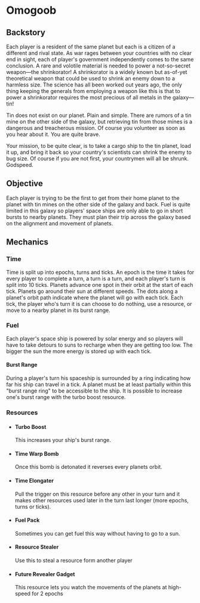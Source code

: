 # Omogoob

## Backstory
Each player is a resident of the same planet but each is a citizen of a different and rival state. As war rages between your countries with no clear end in sight, each of player's government independently comes to the same conclusion. A rare and volotile material is needed to power a not-so-secret weapon&mdash;the shrinkorator! A shrinkorator is a widely known but as-of-yet theoretical weapon that could be used to shrink an enemy down to a harmless size. The science has all been worked out years ago, the only thing keeping the generals from employing a weapon like this is that to power a shrinkorator requires the most precious of all metals in the galaxy&mdash;tin!

Tin does not exist on our planet. Plain and simple. There are rumors of a tin mine on the other side of the galaxy, but retrieving tin from those mines is a dangerous and treacherous mission. Of course you volunteer as soon as you hear about it. You are quite brave.

Your mission, to be quite clear, is to take a cargo ship to the tin planet, load it up, and bring it back so your country's scientists can shrink the enemy to bug size. Of course if you are not first, your countrymen will all be shrunk. Godspeed.

## Objective
Each player is trying to be the first to get from their home planet to the planet with tin mines on the other side of the galaxy and back. Fuel is quite limited in this galaxy so players' space ships are only able to go in short bursts to nearby planets. They must plan their trip across the galaxy based on the alignment and movement of planets.

## Mechanics

### Time
Time is split up into epochs, turns and ticks. An epoch is the time it takes for every player to complete a turn, a turn is a turn, and each player's turn is split into 10 ticks. Planets advance one spot in their orbit at the start of each tick. Planets go around their sun at different speeds. The dots along a planet's orbit path indicate where the planet will go with each tick. Each tick, the player who's turn it is can choose to do nothing, use a resource, or move to a nearby planet in its burst range.

### Fuel
Each player's space ship is powered by solar energy and so players will have to take detours to suns to recharge when they are getting too low. The bigger the sun the more energy is stored up with each tick.

#### Burst Range
During a player's turn his spaceship is surrounded by a ring indicating how far his ship can travel in a tick. A planet must be at least partially within this "burst range ring" to be accessible to the ship. It is possible to increase one's burst range with the turbo boost resource.

### Resources

- #### Turbo Boost
	This increases your ship's burst range.

- #### Time Warp Bomb
	Once this bomb is detonated it reverses every planets orbit.

- #### Time Elongater
	Pull the trigger on this resource before any other in your turn and it makes other resources used later in the turn last longer (more epochs, turns or ticks).

- #### Fuel Pack
	Sometimes you can get fuel this way without having to go to a sun.

-	#### Resource Stealer
	Use this to steal a resource form another player

- #### Future Revealer Gadget
	This resource lets you watch the movements of the planets at high-speed for 2 epochs